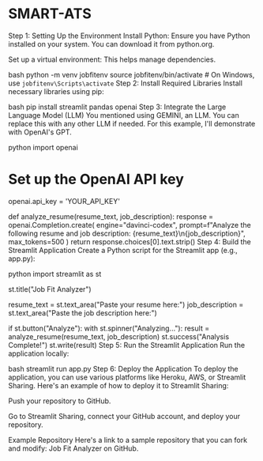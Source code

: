 # SMART-ATS


Step 1: Setting Up the Environment
Install Python: Ensure you have Python installed on your system. You can download it from python.org.

Set up a virtual environment: This helps manage dependencies.

bash
python -m venv jobfitenv
source jobfitenv/bin/activate  # On Windows, use `jobfitenv\Scripts\activate`
Step 2: Install Required Libraries
Install necessary libraries using pip:

bash
pip install streamlit pandas openai
Step 3: Integrate the Large Language Model (LLM)
You mentioned using GEMINI, an LLM. You can replace this with any other LLM if needed. For this example, I'll demonstrate with OpenAI's GPT.

python
import openai

# Set up the OpenAI API key
openai.api_key = 'YOUR_API_KEY'

def analyze_resume(resume_text, job_description):
    response = openai.Completion.create(
        engine="davinci-codex",
        prompt=f"Analyze the following resume and job description: {resume_text}\n{job_description}",
        max_tokens=500
    )
    return response.choices[0].text.strip()
Step 4: Build the Streamlit Application
Create a Python script for the Streamlit app (e.g., app.py):

python
import streamlit as st

st.title("Job Fit Analyzer")

resume_text = st.text_area("Paste your resume here:")
job_description = st.text_area("Paste the job description here:")

if st.button("Analyze"):
    with st.spinner("Analyzing..."):
        result = analyze_resume(resume_text, job_description)
        st.success("Analysis Complete!")
        st.write(result)
Step 5: Run the Streamlit Application
Run the application locally:

bash
streamlit run app.py
Step 6: Deploy the Application
To deploy the application, you can use various platforms like Heroku, AWS, or Streamlit Sharing. Here's an example of how to deploy it to Streamlit Sharing:

Push your repository to GitHub.

Go to Streamlit Sharing, connect your GitHub account, and deploy your repository.

Example Repository
Here's a link to a sample repository that you can fork and modify: Job Fit Analyzer on GitHub.
